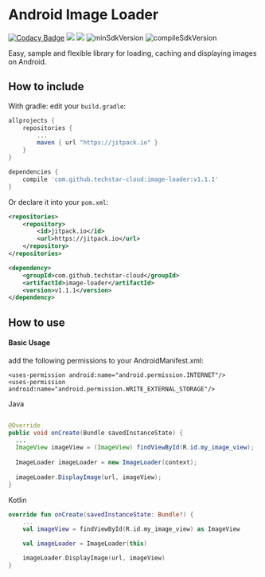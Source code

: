 # Android Image Loader
[![Codacy Badge](https://api.codacy.com/project/badge/Grade/ac691a10e7d04e00b54bd36df47feb26)](https://www.codacy.com/app/tortuvshin/image-loader?utm_source=github.com&utm_medium=referral&utm_content=techstar-inc/image-loader&utm_campaign=badger)
[![](https://jitpack.io/v/techstar-cloud/image-loader.svg)](https://jitpack.io/#techstar-cloud/image-loader)
[![](https://jitpack.io/v/techstar-cloud/image-loader/month.svg)](https://jitpack.io/#techstar-cloud/image-loader)
![minSdkVersion](https://img.shields.io/badge/minSdkVersion-14-yellow.svg?style=true)
![compileSdkVersion](https://img.shields.io/badge/compileSdkVersion-26-green.svg?style=true)

Easy, sample and flexible library for loading, caching and displaying images on Android.

How to include
---

With gradle: edit your `build.gradle`:
```groovy
allprojects {
    repositories {
        ...
        maven { url "https://jitpack.io" }
    }
}

dependencies {
    compile 'com.github.techstar-cloud:image-loader:v1.1.1'
}
```

Or declare it into your `pom.xml`:

```xml
<repositories>
    <repository>
        <id>jitpack.io</id>
        <url>https://jitpack.io</url>
    </repository>
</repositories>

<dependency>
    <groupId>com.github.techstar-cloud</groupId>
    <artifactId>image-loader</artifactId>
    <version>v1.1.1</version>
</dependency>
```

How to use
---

#### Basic Usage

add the following permissions to your AndroidManifest.xml:

    <uses-permission android:name="android.permission.INTERNET"/>
    <uses-permission android:name="android.permission.WRITE_EXTERNAL_STORAGE"/>

Java
```java

@Override 
public void onCreate(Bundle savedInstanceState) {
  ...
  ImageView imageView = (ImageView) findViewById(R.id.my_image_view);
  
  ImageLoader imageLoader = new ImageLoader(context);
  
  imageLoader.DisplayImage(url, imageView);
}
```

Kotlin
```kotlin
override fun onCreate(savedInstanceState: Bundle?) {
    ...
    val imageView = findViewById(R.id.my_image_view) as ImageView

    val imageLoader = ImageLoader(this)

    imageLoader.DisplayImage(url, imageView)
}
```
    
